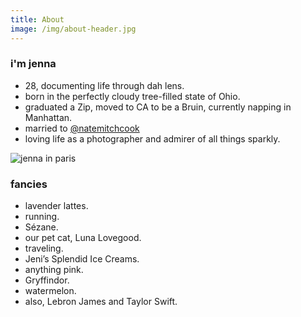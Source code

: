 ```yaml
---
title: About
image: /img/about-header.jpg
---
```

<h3 class="f2 b lh-title mb2">i'm jenna</h3>

* 28, documenting life through dah lens.
* born in the perfectly cloudy tree-filled state of Ohio.
* graduated a Zip, moved to CA to be a Bruin, currently napping in Manhattan.
* married to <a href="https://instagram.com/natemitchcook" target="_blank">@natemitchcook</a>
* loving life as a photographer and admirer of all things sparkly.

![jenna in paris](/img/jenna-about.jpg)

<h3 class="f4 b lh-title mb2">fancies</h3>

* lavender lattes.
* running.
* Sézane.
* our pet cat, Luna Lovegood.
* traveling.
* Jeni’s Splendid Ice Creams.
* anything pink.
* Gryffindor.
* watermelon.
* also, Lebron James and Taylor Swift.
